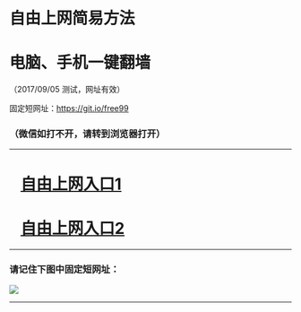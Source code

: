 ﻿# 自由上网简易方法

# 电脑、手机一键翻墙

（2017/09/05 测试，网址有效）

固定短网址：https://git.io/free99

### （微信如打不开，请转到浏览器打开）


***





# &nbsp;&nbsp; <a href="http://ft1451624747.fwq-tz1001.xyz/fwqtz01.html?t=090500111858 " target="_blank">自由上网入口1</a>
# &nbsp;&nbsp; <a href="http://ft1521330060.fwq-tz1002.xyz/fwqtz02.html?t=09050014444 " target="_blank">自由上网入口2</a>
***

### 请记住下图中固定短网址：

<img src="https://s3-us-west-2.amazonaws.com/fwq-1001/yjfq-20170905okok.png" /> 


***


